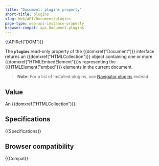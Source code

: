 ```yaml
---
title: "Document: plugins property"
short-title: plugins
slug: Web/API/Document/plugins
page-type: web-api-instance-property
browser-compat: api.Document.plugins
---
```


{{APIRef("DOM")}}

The **`plugins`** read-only property of the
{{domxref("Document")}} interface returns an {{domxref("HTMLCollection")}} object
containing one or more {{domxref("HTMLEmbedElement")}}s representing the
{{HTMLElement("embed")}} elements in the current document.

> **Note:** For a list of installed plugins, use [Navigator.plugins](/en-US/docs/Web/API/Navigator/plugins)
> instead.

## Value

An {{domxref("HTMLCollection")}}.

## Specifications

{{Specifications}}

## Browser compatibility

{{Compat}}
